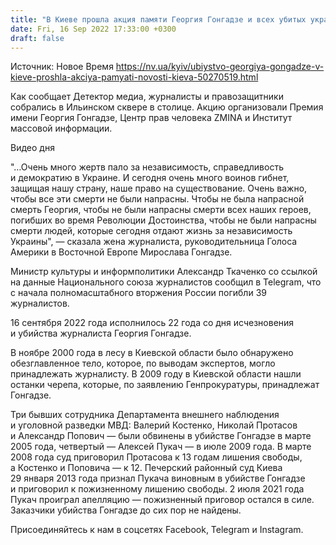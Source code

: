 ```yaml
---
title: "В Киеве прошла акция памяти Георгия Гонгадзе и всех убитых украинских журналистов — фоторепортаж"
date: Fri, 16 Sep 2022 17:33:00 +0300
draft: false
---
```

Источник: Новое Время https://nv.ua/kyiv/ubiystvo-georgiya-gongadze-v-kieve-proshla-akciya-pamyati-novosti-kieva-50270519.html


 Как сообщает Детектор медиа, журналисты и правозащитники собрались в Ильинском сквере в столице. Акцию организовали Премия имени Георгия Гонгадзе, Центр прав человека ZMINA и Институт массовой информации.

 Видео дня   

"…Очень много жертв пало за независимость, справедливость и демократию в Украине. И сегодня очень много воинов гибнет, защищая нашу страну, наше право на существование. Очень важно, чтобы все эти смерти не были напрасны. Чтобы не была напрасной смерть Георгия, чтобы не были напрасны смерти всех наших героев, погибших во время Революции Достоинства, чтобы не были напрасны смерти людей, которые сегодня отдают жизнь за независимость Украины", — сказала жена журналиста, руководительница Голоса Америки в Восточной Европе Мирослава Гонгадзе.

Министр культуры и информполитики Александр Ткаченко со ссылкой на данные Национального союза журналистов сообщил в Telegram, что с начала полномасштабного вторжения России погибли 39 журналистов.

16 сентября 2022 года исполнилось 22 года со дня исчезновения и убийства журналиста Георгия Гонгадзе. 

В ноябре 2000 года в лесу в Киевской области было обнаружено обезглавленное тело, которое, по выводам экспертов, могло принадлежать журналисту. В 2009 году в Киевской области нашли останки черепа, которые, по заявлению Генпрокуратуры, принадлежат Гонгадзе.

Три бывших сотрудника Департамента внешнего наблюдения и уголовной разведки МВД: Валерий Костенко, Николай Протасов и Александр Попович — были обвинены в убийстве Гонгадзе в марте 2005 года, четвертый — Алексей Пукач — в июле 2009 года. В марте 2008 года суд приговорил Протасова к 13 годам лишения свободы, а Костенко и Поповича — к 12. Печерский районный суд Киева 29 января 2013 года признал Пукача виновным в убийстве Гонгадзе и приговорил к пожизненному лишению свободы. 2 июля 2021 года Пукач проиграл апелляцию — пожизненный приговор остался в силе. Заказчики убийства Гонгадзе до сих пор не найдены.

Присоединяйтесь к нам в соцсетях Facebook, Telegram и Instagram.
